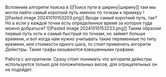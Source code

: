 Вспомним алгоритм поиска в [[Поиск пути в ширину|ширину]] там мы могли найти самый короткий путь именно по точкам к примеру
![[Pasted image 20241010153203.png]]
Вроде самый короткий путь, так? Но а если у каждой точки есть определенное время за которое туда можно добраться?
![[Pasted image 20241010153233.png]]
Таким образом первый путь хоть и самый быстрый по точкам, но займет больше времени, и вот когда нам нужно учитывать такие переменные по типу времени, или стоимости одного шага, то стоит применять алгоритм Дейкстры.
Такие графы называются взвешенными графами.

Работа с алгоритмом.
Сразу стоит понимать что алгоритм дейкстры используется только для положительных весов, для отрицательных он не подойдет.

